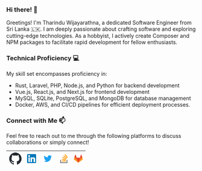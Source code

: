 ### Hi there! 👋

Greetings! I'm Tharindu Wijayarathna, a dedicated Software Engineer from Sri Lanka 🇱🇰. I am deeply passionate about crafting software and exploring cutting-edge technologies. As a hobbyist, I actively create Composer and NPM packages to facilitate rapid development for fellow enthusiasts.

### Technical Proficiency 💻

My skill set encompasses proficiency in:
- Rust, Laravel, PHP, Node.js, and Python for backend development
- Vue.js, React.js, and Next.js for frontend development
- MySQL, SQLite, PostgreSQL, and MongoDB for database management
- Docker, AWS, and CI/CD pipelines for efficient deployment processes.

### Connect with Me 📫

Feel free to reach out to me through the following platforms to discuss collaborations or simply connect!

| [<img src="img/github-mark.png" alt="github logo" width="34">](https://github.com/TharinduWijayarathna) | [<img src="img/linkedin.png" alt="linkedin logo" width="24">](https://www.linkedin.com/in/tharindu-wijayarathna/) | [<img src="img/twitter.png" alt="twitter logo" width="34">](https://twitter.com/TharinduWijaya4) | [<img src="img/stack.svg" alt="stack logo" width="24">](https://stackoverflow.com/users/17042914/tharindu-wijayarathna) | [<img src="img/gitlab.png" alt="gitlab logo" width="24">](https://gitlab.com/TharinduCK)
|---|---|---|---|---|
